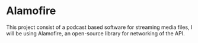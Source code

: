 # Alamofire
This project consist of a podcast based software for streaming media files, I will be using Alamofire, an open-source library for networking of the API.
